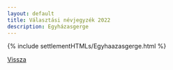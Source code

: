 ```yaml
---
layout: default
title: Választási névjegyzék 2022
description: Egyházasgerge
---
```


{% include settlementHTMLs/Egyhaazasgerge.html %}

[Vissza](./)